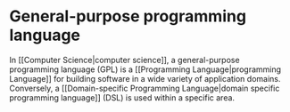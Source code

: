 # General-purpose programming language

In [[Computer Science|computer science]], a general-purpose programming language (GPL) is a [[Programming Language|programming Language]] for building software in a wide variety of application domains. Conversely, a [[Domain-specific Programming Language|domain specific programming language]] (DSL) is used within a specific area.